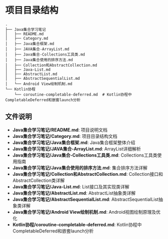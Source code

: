 # 项目目录结构

```
.
├── Java集合学习笔记
│   ├── README.md
│   ├── Category.md
│   ├── Java集合框架.md
│   ├── JAVA集合-ArrayList.md
│   ├── Java集合-Collections工具类.md
│   ├── Java集合使用的排序方法.md
│   ├── Collection和AbstractCollection.md
│   ├── Java-List.md
│   ├── AbstractList.md
│   ├── AbstractSequentialList.md
│   └── Android View绘制机制.md
└── Kotlin协程
    └── coroutine-completable-deferred.md  # Kotlin协程中CompletableDeferred和嵌套launch分析
```

## 文件说明

- **Java集合学习笔记/README.md**: 项目说明文档
- **Java集合学习笔记/Category.md**: 项目目录结构文档
- **Java集合学习笔记/Java集合框架.md**: Java集合框架整体介绍
- **Java集合学习笔记/JAVA集合-ArrayList.md**: ArrayList详细解析
- **Java集合学习笔记/Java集合-Collections工具类.md**: Collections工具类使用指南
- **Java集合学习笔记/Java集合使用的排序方法.md**: 集合排序方法详解
- **Java集合学习笔记/Collection和AbstractCollection.md**: Collection接口和AbstractCollection类详解
- **Java集合学习笔记/Java-List.md**: List接口及其实现类详解
- **Java集合学习笔记/AbstractList.md**: AbstractList抽象类详解
- **Java集合学习笔记/AbstractSequentialList.md**: AbstractSequentialList抽象类详解
- **Java集合学习笔记/Android View绘制机制.md**: Android视图绘制原理及优化
- **Kotlin协程/coroutine-completable-deferred.md**: Kotlin协程中CompletableDeferred和嵌套launch分析
